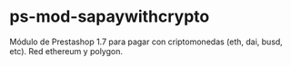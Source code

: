 # ps-mod-sapaywithcrypto
Módulo de Prestashop 1.7 para pagar con criptomonedas (eth, dai, busd, etc). Red ethereum y polygon.
